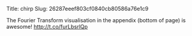 Title: chirp
Slug: 26287eeef803cf0840cb80586a76e1c9

The Fourier Transform visualisation in the appendix (bottom of page) is awesome! <a href="http://t.co/furLbsrlQp">http://t.co/furLbsrlQp</a>

